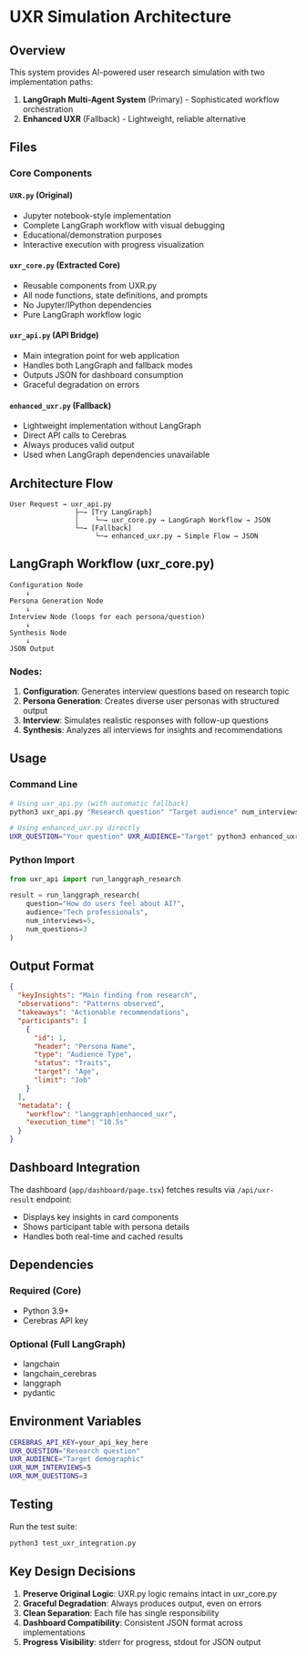 # UXR Simulation Architecture

## Overview
This system provides AI-powered user research simulation with two implementation paths:
1. **LangGraph Multi-Agent System** (Primary) - Sophisticated workflow orchestration
2. **Enhanced UXR** (Fallback) - Lightweight, reliable alternative

## Files

### Core Components

#### `UXR.py` (Original)
- Jupyter notebook-style implementation
- Complete LangGraph workflow with visual debugging
- Educational/demonstration purposes
- Interactive execution with progress visualization

#### `uxr_core.py` (Extracted Core)
- Reusable components from UXR.py
- All node functions, state definitions, and prompts
- No Jupyter/IPython dependencies
- Pure LangGraph workflow logic

#### `uxr_api.py` (API Bridge)
- Main integration point for web application
- Handles both LangGraph and fallback modes
- Outputs JSON for dashboard consumption
- Graceful degradation on errors

#### `enhanced_uxr.py` (Fallback)
- Lightweight implementation without LangGraph
- Direct API calls to Cerebras
- Always produces valid output
- Used when LangGraph dependencies unavailable

## Architecture Flow

```
User Request → uxr_api.py
                ├─→ [Try LangGraph]
                │    └─→ uxr_core.py → LangGraph Workflow → JSON
                └─→ [Fallback]
                     └─→ enhanced_uxr.py → Simple Flow → JSON
```

## LangGraph Workflow (uxr_core.py)

```
Configuration Node
    ↓
Persona Generation Node
    ↓
Interview Node (loops for each persona/question)
    ↓
Synthesis Node
    ↓
JSON Output
```

### Nodes:
1. **Configuration**: Generates interview questions based on research topic
2. **Persona Generation**: Creates diverse user personas with structured output
3. **Interview**: Simulates realistic responses with follow-up questions
4. **Synthesis**: Analyzes all interviews for insights and recommendations

## Usage

### Command Line
```bash
# Using uxr_api.py (with automatic fallback)
python3 uxr_api.py "Research question" "Target audience" num_interviews num_questions

# Using enhanced_uxr.py directly
UXR_QUESTION="Your question" UXR_AUDIENCE="Target" python3 enhanced_uxr.py
```

### Python Import
```python
from uxr_api import run_langgraph_research

result = run_langgraph_research(
    question="How do users feel about AI?",
    audience="Tech professionals",
    num_interviews=5,
    num_questions=3
)
```

## Output Format
```json
{
  "keyInsights": "Main finding from research",
  "observations": "Patterns observed",
  "takeaways": "Actionable recommendations",
  "participants": [
    {
      "id": 1,
      "header": "Persona Name",
      "type": "Audience Type",
      "status": "Traits",
      "target": "Age",
      "limit": "Job"
    }
  ],
  "metadata": {
    "workflow": "langgraph|enhanced_uxr",
    "execution_time": "10.5s"
  }
}
```

## Dashboard Integration

The dashboard (`app/dashboard/page.tsx`) fetches results via `/api/uxr-result` endpoint:
- Displays key insights in card components
- Shows participant table with persona details
- Handles both real-time and cached results

## Dependencies

### Required (Core)
- Python 3.9+
- Cerebras API key

### Optional (Full LangGraph)
- langchain
- langchain_cerebras
- langgraph
- pydantic

## Environment Variables
```bash
CEREBRAS_API_KEY=your_api_key_here
UXR_QUESTION="Research question"
UXR_AUDIENCE="Target demographic"
UXR_NUM_INTERVIEWS=5
UXR_NUM_QUESTIONS=3
```

## Testing
Run the test suite:
```bash
python3 test_uxr_integration.py
```

## Key Design Decisions

1. **Preserve Original Logic**: UXR.py logic remains intact in uxr_core.py
2. **Graceful Degradation**: Always produces output, even on errors
3. **Clean Separation**: Each file has single responsibility
4. **Dashboard Compatibility**: Consistent JSON format across implementations
5. **Progress Visibility**: stderr for progress, stdout for JSON output

